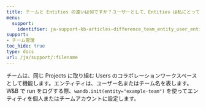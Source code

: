 ```yaml
---
title: チームと Entities の違いは何ですか？ユーザーとして、Entities は私にとって何を意味しますか？
menu:
  support:
    identifier: ja-support-kb-articles-difference_team_entity_user_entity_mean_me
support:
- チーム管理
toc_hide: true
type: docs
url: /ja/support/:filename
---
```


チームは、同じ Projects に取り組む Users のコラボレーションワークスペースとして機能します。エンティティは、ユーザー名またはチーム名を表します。W&B で run をログする際、`wandb.init(entity="example-team")` を使ってエンティティを個人またはチームアカウントに設定します。